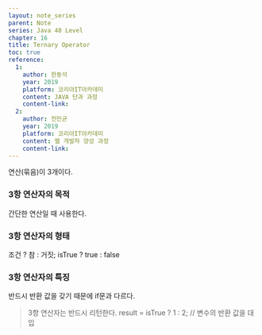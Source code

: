 ```yaml
---
layout: note_series
parent: Note
series: Java 40 Level
chapter: 16
title: Ternary Operator
toc: true
reference:
  1:
    author: 한동석
    year: 2019
    platform: 코리아IT아카데미
    content: JAVA 단과 과정
    content-link:
  2:
    author: 전민균
    year: 2019
    platform: 코리아IT아카데미
    content: 웹 개발자 양성 과정
    content-link: 
---
```


연산(묶음)이 3개이다.

### 3항 연산자의 목적
간단한 연산일 때 사용한다.

### 3항 연산자의 형태
조건 ? 참 : 거짓;
isTrue ? true : false

### 3항 연산자의 특징
반드시 반환 값을 갖기 때문에 if문과 다르다.

> 3항 연산자는 반드시 리턴한다.
> result = isTrue ? 1 : 2; // 변수의 반환 값을 대입